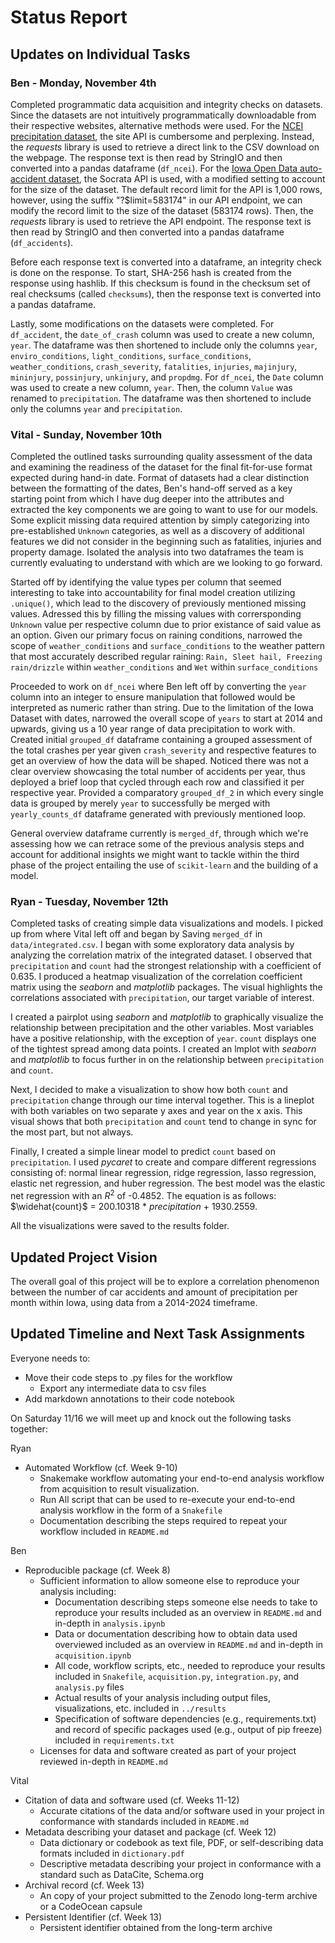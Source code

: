 # **Status Report**

## Updates on Individual Tasks

### Ben - Monday, November 4th

Completed programmatic data acquisition and integrity checks on datasets. Since the datasets are not intuitively programmatically downloadable from their respective websites, alternative methods were used. For the [NCEI precipitation dataset](https://www.ncei.noaa.gov/access/monitoring/climate-at-a-glance/statewide/time-series/13/pcp/1/9/1895-2024?base_prd=true&begbaseyear=1901&endbaseyear=2000), the site API is cumbersome and perplexing. Instead, the *requests* library is used to retrieve a direct link to the CSV download on the webpage. The response text is then read by StringIO and then converted into a pandas dataframe (`df_ncei`). For the [Iowa Open Data auto-accident dataset](https://data.iowa.gov/Crashes/Vehicle-Crashes-in-Iowa/tw78-ziwj/about_data), the Socrata API is used, with a modified setting to account for the size of the dataset. The default record limit for the API is 1,000 rows, however, using the suffix "?$limit=583174" in our API endpoint, we can modify the record limit to the size of the dataset (583174 rows). Then, the *requests* library is used to retrieve the API endpoint. The response text is then read by StringIO and then converted into a pandas dataframe (`df_accidents`).

Before each response text is converted into a dataframe, an integrity check is done on the response. To start, SHA-256 hash is created from the response using hashlib. If this checksum is found in the checksum set of real checksums (called `checksums`), then the response text is converted into a pandas dataframe.

Lastly, some modifications on the datasets were completed. For `df_accident`, the `date_of_crash` column was used to create a new column, `year`. The dataframe was then shortened to include only the columns `year`, `enviro_conditions`, `light_conditions`, `surface_conditions`, `weather_conditions`, `crash_severity`, `fatalities`, `injuries`, `majinjury`, `mininjury`, `possinjury`, `unkinjury`, and `propdmg`. For `df_ncei`, the `Date` column was used to create a new column, `year`. Then, the column `Value` was renamed to `precipitation`. The dataframe was then shortened to include only the columns `year` and `precipitation`.

### Vital - Sunday, November 10th 

Completed the outlined tasks surrounding quality assessment of the data and examining the readiness of the dataset for the final fit-for-use format expected during hand-in date. Format of datasets had a clear distinction between the formatting of the dates, Ben's hand-off served as a key starting point from which I have dug deeper into the attributes and extracted the key components we are going to want to use for our models. Some explicit missing data required attention by simply categorizing into pre-established `Unknown` categories, as well as a discovery of additional features we did not consider in the beginning such as fatalities, injuries and property damage. Isolated the analysis into two dataframes the team is currently evaluating to understand with which are we looking to go forward. 

Started off by identifying the value types per column that seemed interesting to take into accountability for final model creation utilizing `.unique()`, which lead to the discovery of previously mentioned missing values. Adressed this by filling the missing values with corrersponding `Unknown` value per respective column due to prior existance of said value as an option. Given our primary focus on raining conditions, narrowed the scope of `weather_conditions` and `surface_conditions` to the weather pattern that most accurately described regular raining: `Rain, Sleet hail, Freezing rain/drizzle` within `weather_conditions` and `Wet` within `surface_conditions`

Proceeded to work on `df_ncei` where Ben left off by converting the `year` column into an integer to ensure manipulation that followed would be interpreted as numeric rather than string. Due to the limitation of the Iowa Dataset with dates, narrowed the overall scope of `years` to start at 2014 and upwards, giving us a 10 year range of data precipitation to work with. Created initial `grouped_df` dataframe containing a grouped assessment of the total crashes per year given `crash_severity` and respective features to get an overview of how the data will be shaped. Noticed there was not a clear overview showcasing the total number of accidents per year, thus deployed a brief loop that cycled through each row and classified it per respective year. Provided a comparatory `grouped_df_2` in which every single data is grouped by merely `year` to successfully be merged with `yearly_counts_df` dataframe generated with previously mentioned loop. 

General overview dataframe currently is `merged_df`, through which we're assessing how we can retrace some of the previous analysis steps and account for additional insights we might want to tackle within the third phase of the project entailing the use of `scikit-learn` and the building of a model. 

### Ryan - Tuesday, November 12th

Completed tasks of creating simple data visualizations and models. I picked up from where Vital left off and began by Saving `merged_df` in `data/integrated.csv`. I began with some exploratory data analysis by analyzing the correlation matrix of the integrated dataset. I observed that `precipitation` and `count` had the strongest relationship with a coefficient of 0.635. I produced a heatmap visualization of the correlation coefficient matrix using the *seaborn* and *matplotlib* packages. The visual highlights the correlations associated with `precipitation`, our target variable of interest.

I created a pairplot using *seaborn* and *matplotlib* to graphically visualize the relationship between precipitation and the other variables. Most variables have a positive relationship, with the exception of `year`. `count` displays one of the tightest spread among data points. I created an lmplot with *seaborn* and *matplotlib* to focus further in on the relationship between `precipitation` and `count`.

Next, I decided to make a visualization to show how both `count` and `precipitation` change through our time interval together. This is a lineplot with both variables on two separate y axes and year on the x axis. This visual shows that both `precipitation` and `count` tend to change in sync for the most part, but not always.

Finally, I created a simple linear model to predict `count` based on `precipitation`. I used *pycaret* to create and compare different regressions consisting of: normal linear regression, ridge regression, lasso regression, elastic net regression, and huber regression. The best model was the elastic net regression with an $R^2$ of -0.4852. The equation is as follows: $\widehat{count}$ $=$ $200.10318$ $*$ $precipitation$ $+$ $1930.2559$.

All the visualizations were saved to the results folder.

## Updated Project Vision

The overall goal of this project will be to explore a correlation phenomenon between the number of car accidents and amount of precipitation per month within Iowa, using data from a 2014-2024 timeframe. 

## Updated Timeline and Next Task Assignments

Everyone needs to:

* Move their code steps to .py files for the workflow
    * Export any intermediate data to csv files
* Add markdown annotations to their code notebook

On Saturday 11/16 we will meet up and knock out the following tasks together:

Ryan
* Automated Workflow (cf. Week 9-10)
    * Snakemake workflow automating your end-to-end analysis workflow from acquisition to result visualization.
    * Run All script that can be used to re-execute your end-to-end analysis workflow in the form of a `Snakefile`
    * Documentation describing the steps required to repeat your workflow included in `README.md`

Ben
* Reproducible package (cf. Week 8)
    * Sufficient information to allow someone else to reproduce your analysis including:
        * Documentation describing steps someone else needs to take to reproduce your results included as an overview in `README.md` and in-depth in `analysis.ipynb`
        * Data or documentation describing how to obtain data used overviewed included as an overview in `README.md` and in-depth in `acquisition.ipynb`
        * All code, workflow scripts, etc., needed to reproduce your results included in `Snakefile`, `acquisition.py`, `integration.py`, and `analysis.py` files
        * Actual results of your analysis including output files, visualizations, etc. included in `../results`
        * Specification of software dependencies (e.g., requirements.txt) and record of specific packages used (e.g., output of pip freeze) included in `requirements.txt`
    * Licenses for data and software created as part of your project reviewed in-depth in `README.md`

Vital
* Citation of data and software used (cf. Weeks 11-12)
    * Accurate citations of the data and/or software used in your project in conformance with standards included in `README.md`
* Metadata describing your dataset and package (cf. Week 12)
    * Data dictionary or codebook as text file, PDF, or self-describing data formats included in `dictionary.pdf`
    * Descriptive metadata describing your project in conformance with a standard such as DataCite, Schema.org
* Archival record (cf. Week 13)
    * An copy of your project submitted to the Zenodo long-term archive or a CodeOcean capsule
* Persistent Identifier (cf. Week 13)
    * Persistent identifier obtained from the long-term archive

